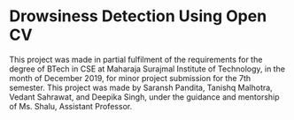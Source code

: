 # Drowsiness Detection Using Open CV
This project was made in partial fulfilment of the requirements for the degree of BTech in CSE at Maharaja Surajmal Institute of Technology, in the month of December 2019, for minor project submission for the 7th semester.
This project was made by Saransh Pandita, Tanishq Malhotra, Vedant Sahrawat, and Deepika Singh, under the guidance and mentorship of Ms. Shalu, Assistant Professor.
